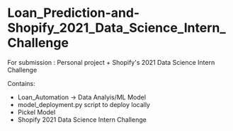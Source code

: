 # Loan_Prediction-and-Shopify_2021_Data_Science_Intern_Challenge
For submission : Personal project + Shopify's 2021 Data Science Intern Challenge


Contains: 
* Loan_Automation -> Data Analyis/ML Model 
* model_deployment.py script to deploy locally
* Pickel Model 
* Shopify 2021 Data Science Intern Challenge 
